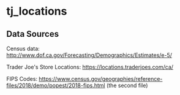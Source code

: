 # tj_locations

## Data Sources
Census data: http://www.dof.ca.gov/Forecasting/Demographics/Estimates/e-5/

Trader Joe's Store Locations: https://locations.traderjoes.com/ca/

FIPS Codes: https://www.census.gov/geographies/reference-files/2018/demo/popest/2018-fips.html (the second file)
